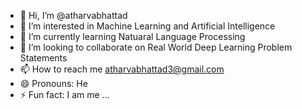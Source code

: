 - 👋 Hi, I’m @atharvabhattad
- 👀 I’m interested in Machine Learning and Artificial Intelligence
- 🌱 I’m currently learning Natuaral Language Processing 
- 💞️ I’m looking to collaborate on Real World Deep Learning Problem Statements
- 📫 How to reach me atharvabhattad3@gmail.com
- 😄 Pronouns: He
- ⚡ Fun fact: I am me ...

<!---
atharvabhattad/atharvabhattad is a ✨ special ✨ repository because its `README.md` (this file) appears on your GitHub profile.
You can click the Preview link to take a look at your changes.
--->
